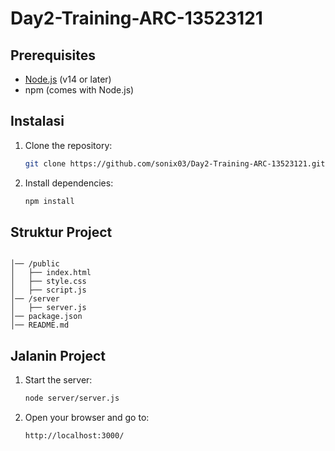 # Day2-Training-ARC-13523121

## **Prerequisites**
- [Node.js](https://nodejs.org/) (v14 or later)
- npm (comes with Node.js)

## **Instalasi**
1. Clone the repository:
   ```sh
   git clone https://github.com/sonix03/Day2-Training-ARC-13523121.git
   ```
2. Install dependencies:
   ```sh
   npm install
   ```

## **Struktur Project**
```

│── /public
│   ├── index.html     
│   ├── style.css       
│   ├── script.js      
│── /server
│   ├── server.js       
│── package.json        
│── README.md           
```

## **Jalanin Project**
1. Start the server:
   ```sh
   node server/server.js
   ```
2. Open your browser and go to:
   ```
   http://localhost:3000/
   ```

